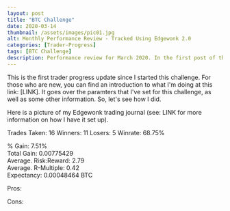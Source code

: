 ```yaml
---
layout: post
title: "BTC Challenge"
date: 2020-03-14
thumbnail: /assets/images/pic01.jpg
alt: Monthly Performance Review - Tracked Using Edgewonk 2.0
categories: [Trader-Progress]
tags: [BTC Challenge]
description: Performance review for March 2020. In the first post of this series, we go over some basic trade parameters, goal-setting, review techniques, and planning.
---
```


This is the first trader progress update since I started this challenge. For those who are new, you can find an introduction to what I'm doing at this link: [LINK]. It goes over the paramters that I've set for this challenge, as well as some other information. So, let's see how I did.

Here is a picture of my Edgewonk trading journal (see: LINK for more information on how I have it set up).

Trades Taken: 16
Winners: 11
Losers: 5
Winrate: 68.75%

% Gain: 7.51% <br />
Total Gain: 0.00775429  <br />
Average. Risk:Reward: 2.79  <br />
Average. R-Multiple: 0.42  <br />
Expectancy: 0.00048464 BTC  <br />

Pros:

Cons:
